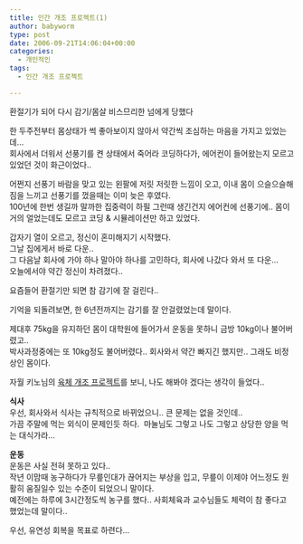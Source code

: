 ```yaml
---
title: 인간 개조 프로젝트(1)
author: babyworm
type: post
date: 2006-09-21T14:06:04+00:00
categories:
  - 개인적인
tags:
  - 인간 개조 프로젝트

---
```

환절기가 되어 다시 감기/몸살 비스므리한 넘에게 당했다

한 두주전부터 몸상태가 썩 좋아보이지 않아서 약간씩 조심하는 마음을 가지고 있었는데…<br>
회사에서 더워서 선풍기를 켠 상태에서 죽어라 코딩하다가, 에어컨이 들어왔는지 모르고 있었던 것이 화근이었다..

어쩐지 선풍기 바람을 맞고 있는 왼팔에 저릿 저릿한 느낌이 오고, 이내 몸이 으슬으슬해짐을 느끼고 선풍기를 껐을때는 이미 늦은 후였다.<br>
100년에 한번 생길까 말까한 집중력이 하필 그런때 생긴건지 에어컨에 선풍기에.. 몸이 거의 얼었는데도 모르고 코딩 & 시뮬레이션만 하고 있었다. 

갑자기 열이 오르고, 정신이 혼미해지기 시작했다.<br>
그날 집에게서 바로 다운..<br>
그 다음날 회사에 가야 하나 말아야 하나를 고민하다, 회사에 나갔다 와서 또 다운…<br>
오늘에서야 약간 정신이 차려졌다.. 

요즘들어 환절기만 되면 참 감기에 잘 걸린다..

기억을 되돌려보면, 한 6년전까지는 감기를 잘 안걸렸었는데 말이다. 

제대후 75kg을 유지하던 몸이 대학원에 들어가서 운동을 못하니 금방 10kg이나 불어버렸고..<br>
박사과정중에는 또 10kg정도 불어버렸다.. 회사와서 약간 빠지긴 했지만.. 그래도 비정상인 몸이다.

자월 키노님의 [육체 개조 프로젝트][1]를 보니, 나도 해봐야 겠다는 생각이 들었다..

**식사**<br>
우선, 회사와서 식사는 규칙적으로 바뀌었으니.. 큰 문제는 없을 것인데..<br>
가끔 주말에 먹는 외식이 문제인듯 하다.  마눌님도 그렇고 나도 그렇고 상당한 양을 먹는 대식가라… 

**운동**<br>
운동은 사실 전혀 못하고 있다..<br>
작년 이맘때 농구하다가 무릎인대가 끊어지는 부상을 입고, 무릎이 이제야 어느정도 원활히 움질일수 있는 수준이 되었으니 말이다.<br>
예전에는 하루에 3시간정도씩 농구를 했다.. 사회체육과 교수님들도 체력이 참 좋다고 했었는데 말이다..

우선, 유연성 회복을 목표로 하련다…

 [1]: http://kino.tistory.com/9
